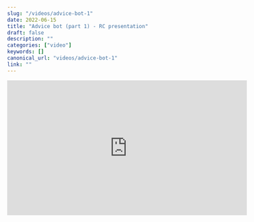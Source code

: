 ```yaml
---
slug: "/videos/advice-bot-1"
date: 2022-06-15
title: "Advice bot (part 1) - RC presentation"
draft: false
description: ""
categories: ["video"]
keywords: []
canonical_url: "videos/advice-bot-1"
link: ""
---
```


<iframe width="560" height="315" src="https://www.youtube.com/embed/A8W0fXEUqcA" title="YouTube video player" frameborder="0" allow="accelerometer; autoplay; clipboard-write; encrypted-media; gyroscope; picture-in-picture" allowfullscreen></iframe>
